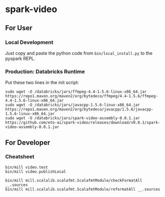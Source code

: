 # spark-video
## For User
### Local Development
Just copy and paste the python code from `bin/local_install.py` to the pyspark REPL.

### Production: Databricks Runtime
Put these two lines in the init script:
```
sudo wget -O /databricks/jars/ffmpeg-4.4-1.5.6-linux-x86_64.jar https://repo1.maven.org/maven2/org/bytedeco/ffmpeg/4.4-1.5.6/ffmpeg-4.4-1.5.6-linux-x86_64.jar
sudo wget -O /databricks/jars/javacpp-1.5.6-linux-x86_64.jar https://repo1.maven.org/maven2/org/bytedeco/javacpp/1.5.6/javacpp-1.5.6-linux-x86_64.jar
sudo wget -O /databricks/jars/spark-video-assembly-0.0.1.jar https://github.com/eto-ai/spark-video/releases/download/v0.0.1/spark-video-assembly-0.0.1.jar
```

## For Developer
### Cheatsheet
```
bin/mill video.test
bin/mill video.publishLocal

bin/mill mill.scalalib.scalafmt.ScalafmtModule/checkFormatAll __.sources
bin/mill mill.scalalib.scalafmt.ScalafmtModule/reformatAll __.sources
```
